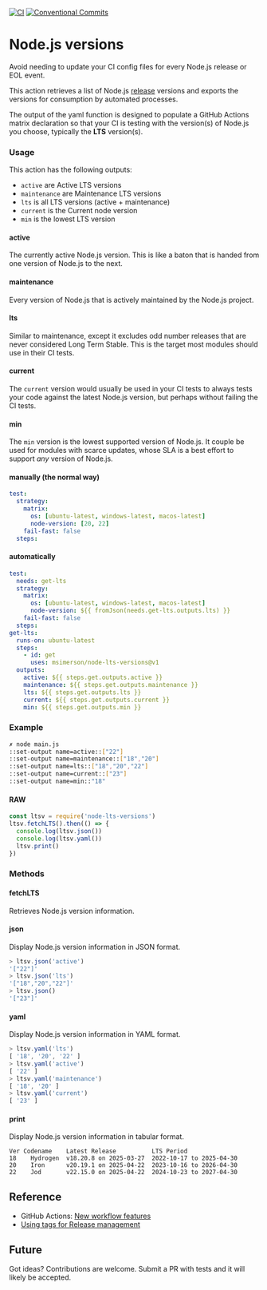 [![CI](https://github.com/msimerson/node-lts-versions/actions/workflows/ci.yml/badge.svg)](https://github.com/msimerson/node-lts-versions/actions/workflows/ci.yml)
[![Conventional Commits](https://img.shields.io/badge/Conventional%20Commits-1.0.0-%23FE5196?logo=conventionalcommits&logoColor=white)](https://conventionalcommits.org)

# Node.js versions

Avoid needing to update your CI config files for every Node.js release or EOL event.

This action retrieves a list of Node.js [release](https://nodejs.org/en/about/previous-releases) versions and exports the versions for consumption by automated processes.

The output of the yaml function is designed to populate a GitHub Actions matrix declaration so that your CI is testing with the version(s) of Node.js you choose, typically the **LTS** version(s).

### Usage

This action has the following outputs:

- `active` are Active LTS versions
- `maintenance` are Maintenance LTS versions
- `lts` is all LTS versions (active + maintenance)
- `current` is the Current node version
- `min` is the lowest LTS version

#### active

The currently active Node.js version. This is like a baton that is handed from one version of Node.js to the next.

#### maintenance

Every version of Node.js that is actively maintained by the Node.js project.

#### lts

Similar to maintenance, except it excludes odd number releases that are never considered Long Term Stable. This is the target most modules should use in their CI tests.

#### current

The `current` version would usually be used in your CI tests to always tests your code against the latest Node.js version, but perhaps without failing the CI tests.

#### min

The `min` version is the lowest supported version of Node.js. It couple be used for modules with scarce updates, whose SLA is a best effort to support _any_ version of Node.js.

#### manually (the normal way)

```yaml
test:
  strategy:
    matrix:
      os: [ubuntu-latest, windows-latest, macos-latest]
      node-version: [20, 22]
    fail-fast: false
  steps:
```

#### automatically

```yaml
test:
  needs: get-lts
  strategy:
    matrix:
      os: [ubuntu-latest, windows-latest, macos-latest]
      node-version: ${{ fromJson(needs.get-lts.outputs.lts) }}
    fail-fast: false
  steps:
get-lts:
  runs-on: ubuntu-latest
  steps:
    - id: get
      uses: msimerson/node-lts-versions@v1
  outputs:
    active: ${{ steps.get.outputs.active }}
    maintenance: ${{ steps.get.outputs.maintenance }}
    lts: ${{ steps.get.outputs.lts }}
    current: ${{ steps.get.outputs.current }}
    min: ${{ steps.get.outputs.min }}
```

### Example

```sh
✗ node main.js
::set-output name=active::["22"]
::set-output name=maintenance::["18","20"]
::set-output name=lts::["18","20","22"]
::set-output name=current::["23"]
::set-output name=min::"18"
```

#### RAW

```js
const ltsv = require('node-lts-versions')
ltsv.fetchLTS().then(() => {
  console.log(ltsv.json())
  console.log(ltsv.yaml())
  ltsv.print()
})
```

### Methods

#### fetchLTS

Retrieves Node.js version information.

#### json

Display Node.js version information in JSON format.

```js
> ltsv.json('active')
'["22"]'
> ltsv.json('lts')
'["18","20","22"]'
> ltsv.json()
'["23"]'
```

#### yaml

Display Node.js version information in YAML format.

```js
> ltsv.yaml('lts')
[ '18', '20', '22' ]
> ltsv.yaml('active')
[ '22' ]
> ltsv.yaml('maintenance')
[ '18', '20' ]
> ltsv.yaml('current')
[ '23' ]
```

#### print

Display Node.js version information in tabular format.

```
Ver Codename    Latest Release          LTS Period
18    Hydrogen  v18.20.8 on 2025-03-27  2022-10-17 to 2025-04-30
20    Iron      v20.19.1 on 2025-04-22  2023-10-16 to 2026-04-30
22    Jod       v22.15.0 on 2025-04-22  2024-10-23 to 2027-04-30
```

## Reference

- GitHub Actions: [New workflow features](https://github.blog/changelog/2020-04-15-github-actions-new-workflow-features/)
- [Using tags for Release
  management](https://docs.github.com/en/enterprise-cloud@latest/actions/creating-actions/about-custom-actions#using-release-management-for-actions)

## Future

Got ideas? Contributions are welcome. Submit a PR with tests and it will likely be accepted.
